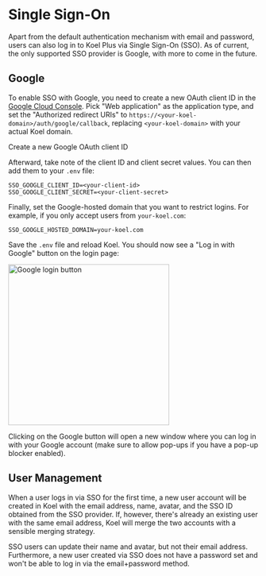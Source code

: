 # Single Sign-On

Apart from the default authentication mechanism with email and password, users can also log in to Koel Plus via Single Sign-On (SSO).
As of current, the only supported SSO provider is Google, with more to come in the future.

## Google

To enable SSO with Google, you need to create a new OAuth client ID in the [Google Cloud Console](https://console.cloud.google.com/apis/credentials).
Pick "Web application" as the application type, and set the "Authorized redirect URIs" to `https://<your-koel-domain>/auth/google/callback`,
replacing `<your-koel-domain>` with your actual Koel domain.

<CaptionedImage :src="googleOauth" alt="Google OAuth">Create a new Google OAuth client ID</CaptionedImage>

Afterward, take note of the client ID and client secret values. You can then add them to your `.env` file:

```
SSO_GOOGLE_CLIENT_ID=<your-client-id>
SSO_GOOGLE_CLIENT_SECRET=<your-client-secret>
```

Finally, set the Google-hosted domain that you want to restrict logins. For example, if you only accept users from `your-koel.com`:

```
SSO_GOOGLE_HOSTED_DOMAIN=your-koel.com
```

Save the `.env` file and reload Koel. You should now see a "Log in with Google" button on the login page:

<img src="../assets/img/plus/login-form-google.webp" loading="lazy" style="width: 324px" alt="Google login button">

Clicking on the Google button will open a new window where you can log in with your Google account (make sure to allow pop-ups if you have a pop-up blocker enabled).

## User Management

When a user logs in via SSO for the first time, a new user account will be created in Koel with the email address, name, avatar, and the SSO ID obtained from the SSO provider.
If, however, there's already an existing user with the same email address, Koel will merge the two accounts with a sensible merging strategy.

SSO users can update their name and avatar, but not their email address. Furthermore, a new user created via SSO does not have a password set and won't be able to log in via the email+password method.

<script lang="ts" setup>
import googleOauth from '../assets/img/plus/google-oauth.webp'
</script>
